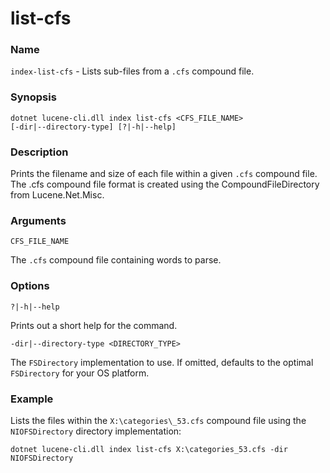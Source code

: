 # list-cfs

### Name

`index-list-cfs` - Lists sub-files from a `.cfs` compound file.

### Synopsis

<code>dotnet lucene-cli.dll index list-cfs <CFS_FILE_NAME> [-dir|--directory-type] [?|-h|--help]</code>

### Description

Prints the filename and size of each file within a given `.cfs` compound file. The .cfs compound file format is created using the CompoundFileDirectory from Lucene.Net.Misc.

### Arguments

`CFS_FILE_NAME`

The `.cfs` compound file containing words to parse.

### Options

`?|-h|--help`

Prints out a short help for the command.

`-dir|--directory-type <DIRECTORY_TYPE>`

The `FSDirectory` implementation to use. If omitted, defaults to the optimal `FSDirectory` for your OS platform.

### Example

Lists the files within the `X:\categories\_53.cfs` compound file using the `NIOFSDirectory` directory implementation:

<code>dotnet lucene-cli.dll index list-cfs X:\categories\_53.cfs -dir NIOFSDirectory</code>

